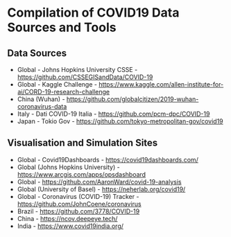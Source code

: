# Compilation of COVID19 Data Sources and Tools


## Data Sources

- Global - Johns Hopkins University CSSE - https://github.com/CSSEGISandData/COVID-19
- Global - Kaggle Challenge - https://www.kaggle.com/allen-institute-for-ai/CORD-19-research-challenge
- China (Wuhan) - https://github.com/globalcitizen/2019-wuhan-coronavirus-data
- Italy - Dati COVID-19 Italia - https://github.com/pcm-dpc/COVID-19
- Japan - Tokio Gov - https://github.com/tokyo-metropolitan-gov/covid19

## Visualisation and Simulation Sites

- Global - Covid19Dashboards - https://covid19dashboards.com/
- Global (Johns Hopkins University) - https://www.arcgis.com/apps/opsdashboard
- Global - https://github.com/AaronWard/covid-19-analysis
- Global (University of Basel) - https://neherlab.org/covid19/ 
- Global - Coronavirus (COVID-19) Tracker - https://github.com/JohnCoene/coronavirus
- Brazil - https://github.com/3778/COVID-19
- China - https://ncov.deepeye.tech/
- India - https://www.covid19india.org/
